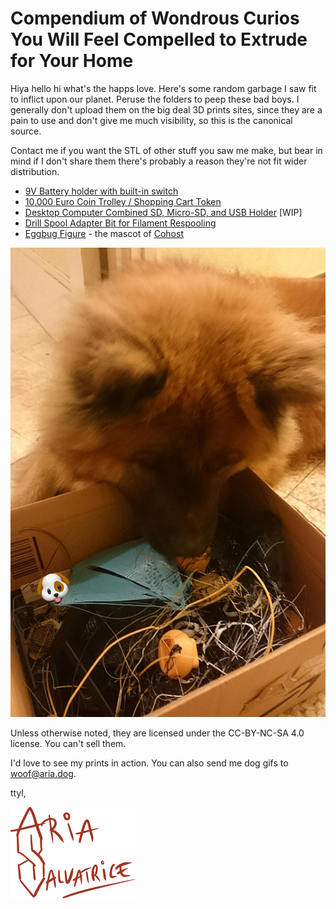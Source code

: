 Compendium of Wondrous Curios You Will Feel Compelled to Extrude for Your Home 
==============================================================================

Hiya hello hi what's the happs love. Here's some random garbage I saw fit to inflict upon our planet. Peruse the folders to peep these bad boys. I generally don't upload them on the big deal 3D prints sites, since they are a pain to use and don't give me much visibility, so this is the canonical source.

Contact me if you want the STL of other stuff you saw me make, but bear in mind if I don't share them there's probably a reason they're not fit wider distribution.

- [9V Battery holder with built-in switch](9V%20Battery%20holder%20with%20built-in%20switch/)
- [10,000 Euro Coin Trolley / Shopping Cart Token](10000%20Euro%20Trolley%20Token/)
- [Desktop Computer Combined SD, Micro-SD, and USB Holder](Desktop%20Computer%20Combined%20SD%20Micro-SD%20and%20USB%20Holder/) [WIP]
- [Drill Spool Adapter Bit for Filament Respooling](Drill%20Spool%20Adapter%20Bit%20for%20Filament%20Respooling/)
- [Eggbug Figure](Eggbug%20Figure/) - the mascot of [Cohost](https://cohost.org/)

![My dog, observing my failed prints](puppy.jpg)

Unless otherwise noted, they are licensed under the CC-BY-NC-SA 4.0 license. You can't sell them. 

I'd love to see my prints in action. You can also send me dog gifs to <woof@aria.dog>.

ttyl,

![Aria Salvatrice](signature.png)